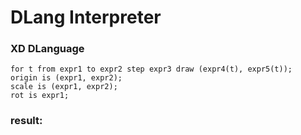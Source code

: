 # DLang Interpreter

### XD DLanguage

```
for t from expr1 to expr2 step expr3 draw (expr4(t), expr5(t));
origin is (expr1, expr2);
scale is (expr1, expr2);
rot is expr1;
```

### result:

